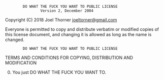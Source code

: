             DO WHAT THE FUCK YOU WANT TO PUBLIC LICENSE
                    Version 2, December 2004

 Copyright (C) 2018 Joel Thorner <joeltorner@gmail.com>

 Everyone is permitted to copy and distribute verbatim or modified
 copies of this license document, and changing it is allowed as long
 as the name is changed.

            DO WHAT THE FUCK YOU WANT TO PUBLIC LICENSE
   TERMS AND CONDITIONS FOR COPYING, DISTRIBUTION AND MODIFICATION

  0. You just DO WHAT THE FUCK YOU WANT TO.

